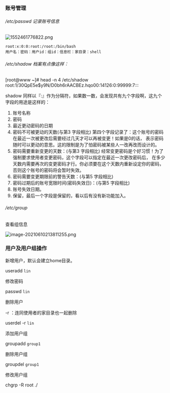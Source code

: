 ### 账号管理

###### /etc/passwd 记录账号信息

![1552461776822.png](https://gitee.com/linqin07/pic/raw/master/1552461776822.png)

```
root:x:0:0:root:/root:/bin/bash
用户名：密码：用户id：组id：信息栏：家目录：shell
```

###### /etc/shadow 档案有点像这样：

[root@www ~]# head -n 4 /etc/shadow
root:$1$/30QpE5e$y9N/D0bh6rAACBEz.hqo00:14126:0:99999:7:::


shadow 同样以『:』作为分隔符，如果数一数，会发现共有九个字段啊，这九个字段的用途是这样的：

1. 账号名称
2. 密码
3. 最近更动密码的日期
4. 密码不可被更动的天数(与第3 字段相比)
    第四个字段记录了：这个账号的密码在最近一次被更改后需要经过几天才可以再被变更！如果是0的话， 表示密码随时可以更动的意思。这的限制是为了怕密码被某些人一改再改而设计的。
5. 密码需要重新变更的天数：(与第3 字段相比)
    经常变更密码是个好习惯！为了强制要求使用者变更密码，这个字段可以指定在最近一次更改密码后， 在多少天数内需要再次的变更密码才行。你必须要在这个天数内重新设定你的密码，否则这个账号的密码将会暂时失效。
6. 密码需要变更期限前的警告天数：(与第5 字段相比)
7. 密码过期后的账号宽限时间(密码失效日)：(与第5 字段相比)
8. 账号失效日期。
9. 保留，最后一个字段是保留的，看以后有没有新功能加入。

###### /etc/group

查看组信息

![image-20210610213811255.png](https://gitee.com/linqin07/pic/raw/master/image-20210610213811255.png)



### 用户及用户组操作

新增用户，默认会建立home目录。

useradd `lin`

修改密码

passwd `lin`

删除用户

-r ：连同使用者的家目录也一起删除

userdel -r `lin`

添加用户组

groupadd `group1`

删除用户组

groupdel `group1`

修改用户组

chgrp -R root ./      